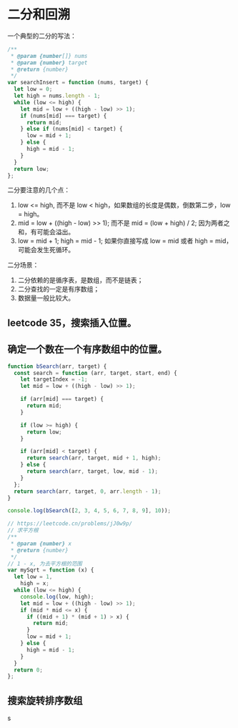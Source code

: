 # 二分和回溯

一个典型的二分的写法：

```js
/**
 * @param {number[]} nums
 * @param {number} target
 * @return {number}
 */
var searchInsert = function (nums, target) {
  let low = 0;
  let high = nums.length - 1;
  while (low <= high) {
    let mid = low + ((high - low) >> 1);
    if (nums[mid] === target) {
      return mid;
    } else if (nums[mid] < target) {
      low = mid + 1;
    } else {
      high = mid - 1;
    }
  }
  return low;
};
```

二分要注意的几个点：

1. low <= high, 而不是 low < high，如果数组的长度是偶数，倒数第二步，low = high。
2. mid = low + ((high - low) >> 1); 而不是 mid = (low + high) / 2; 因为两者之和，有可能会溢出。
3. low = mid + 1; high = mid - 1; 如果你直接写成 low = mid 或者 high = mid，可能会发生死循环。

二分场景：

1. 二分依赖的是循序表，是数组，而不是链表；
2. 二分查找的一定是有序数组；
3. 数据量一般比较大。

## leetcode 35，搜索插入位置。

## 确定一个数在一个有序数组中的位置。

```js
function bSearch(arr, target) {
  const search = function (arr, target, start, end) {
    let targetIndex = -1;
    let mid = low + ((high - low) >> 1);

    if (arr[mid] === target) {
      return mid;
    }

    if (low >= high) {
      return low;
    }

    if (arr[mid] < target) {
      return search(arr, target, mid + 1, high);
    } else {
      return search(arr, target, low, mid - 1);
    }
  };
  return search(arr, target, 0, arr.length - 1);
}

console.log(bSearch([2, 3, 4, 5, 6, 7, 8, 9], 10));
```

```js
// https://leetcode.cn/problems/jJ0w9p/
// 求平方根
/**
 * @param {number} x
 * @return {number}
 */
// 1 - x, 为去平方根的范围
var mySqrt = function (x) {
  let low = 1,
    high = x;
  while (low <= high) {
    console.log(low, high);
    let mid = low + ((high - low) >> 1);
    if (mid * mid <= x) {
      if ((mid + 1) * (mid + 1) > x) {
        return mid;
      }
      low = mid + 1;
    } else {
      high = mid - 1;
    }
  }
  return 0;
};
```

## 搜索旋转排序数组
s